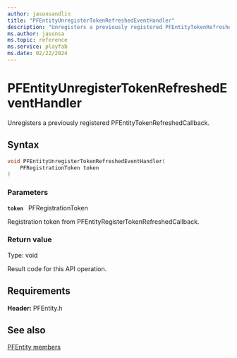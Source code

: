 ```yaml
---
author: jasonsandlin
title: "PFEntityUnregisterTokenRefreshedEventHandler"
description: "Unregisters a previously registered PFEntityTokenRefreshedCallback."
ms.author: jasonsa
ms.topic: reference
ms.service: playfab
ms.date: 02/22/2024
---
```


# PFEntityUnregisterTokenRefreshedEventHandler  

Unregisters a previously registered PFEntityTokenRefreshedCallback.  

## Syntax  
  
```cpp
void PFEntityUnregisterTokenRefreshedEventHandler(  
    PFRegistrationToken token  
)  
```  
  
### Parameters  
  
**`token`** &nbsp; PFRegistrationToken  
  
Registration token from PFEntityRegisterTokenRefreshedCallback.  
  
  
### Return value
Type: void
  
Result code for this API operation.
  
  
## Requirements  
  
**Header:** PFEntity.h
  
## See also  
[PFEntity members](../pfentity_members.md)  

  
  
